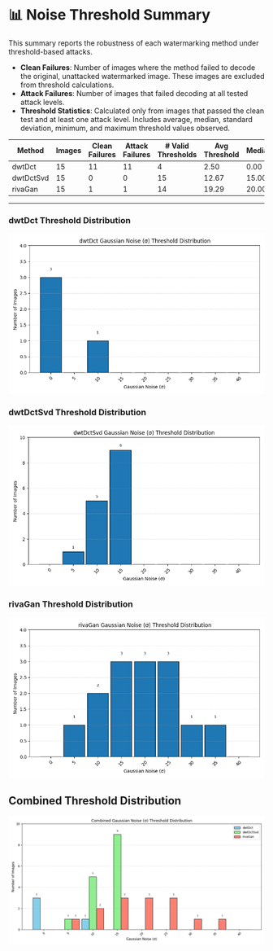 # 📊 Noise Threshold Summary

This summary reports the robustness of each watermarking method under threshold-based attacks.
- **Clean Failures**: Number of images where the method failed to decode the original, unattacked watermarked image. These images are excluded from threshold calculations.
- **Attack Failures**: Number of images that failed decoding at all tested attack levels.
- **Threshold Statistics**: Calculated only from images that passed the clean test and at least one attack level. Includes average, median, standard deviation, minimum, and maximum threshold values observed.

| Method | Images | Clean Failures | Attack Failures | # Valid Thresholds | Avg Threshold | Median | Std Dev | Min | Max |
|--------|--------|----------------|------------------|---------------------|----------------|--------|---------|-----|-----|
| dwtDct | 15 | 11 | 11 | 4 | 2.50 | 0.00 | 4.33 | 0.00 | 10.00 |
| dwtDctSvd | 15 | 0 | 0 | 15 | 12.67 | 15.00 | 3.09 | 5.00 | 15.00 |
| rivaGan | 15 | 1 | 1 | 14 | 19.29 | 20.00 | 7.99 | 5.00 | 35.00 |

---
### dwtDct Threshold Distribution
![dwtDct Bar Graph](dwtDct_threshold_bar.png)

### dwtDctSvd Threshold Distribution
![dwtDctSvd Bar Graph](dwtDctSvd_threshold_bar.png)

### rivaGan Threshold Distribution
![rivaGan Bar Graph](rivaGan_threshold_bar.png)

## Combined Threshold Distribution
![Combined Threshold Bar Graph](noise_combined_distribution.png)

